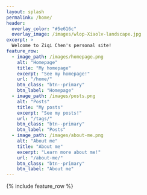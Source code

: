 ```yaml
---
layout: splash
permalink: /home/
header:
  overlay_color: "#5e616c"
  overlay_image: /images/wlop-Xiaolv-landscape.jpg
excerpt: >
  Welcome to Ziqi Chen's personal site!
feature_row:
  - image_path: /images/homepage.png
    alt: "Homepage"
    title: "My homepage"
    excerpt: "See my homepage!"
    url: "/home/"
    btn_class: "btn--primary"
    btn_label: "Homepage"
  - image_path: /images/posts.png
    alt: "Posts"
    title: "My posts"
    excerpt: "See my posts!"
    url: "/tags/"
    btn_class: "btn--primary"
    btn_label: "Posts"
  - image_path: /images/about-me.png
    alt: "About me"
    title: "About me"
    excerpt: "Learn more about me!"
    url: "/about-me/"
    btn_class: "btn--primary"
    btn_label: "About me" 
---
```


{% include feature_row %}
